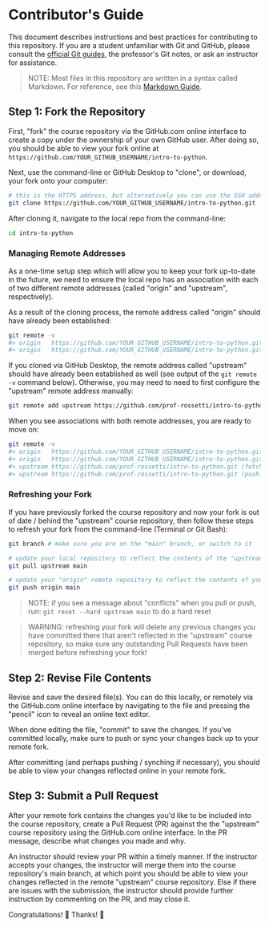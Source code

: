 # Contributor's Guide

This document describes instructions and best practices for contributing to this repository. If you are a student unfamiliar with Git and GitHub, please consult the [official Git guides](https://guides.github.com/), the professor's Git notes, or ask an instructor for assistance.

> NOTE: Most files in this repository are written in a syntax called Markdown. For reference, see this [Markdown Guide](https://www.markdownguide.org/basic-syntax/).

## Step 1: Fork the Repository

First, "fork" the course repository via the GitHub.com online interface to create a copy under the ownership of your own GitHub user. After doing so, you should be able to view your fork online at `https://github.com/YOUR_GITHUB_USERNAME/intro-to-python`.

Next, use the command-line or GitHub Desktop to "clone", or download, your fork onto your computer:

```sh
# this is the HTTPS address, but alternatively you can use the SSH address
git clone https://github.com/YOUR_GITHUB_USERNAME/intro-to-python.git
```

After cloning it, navigate to the local repo from the command-line:

```sh
cd intro-to-python
```

### Managing Remote Addresses

As a one-time setup step which will allow you to keep your fork up-to-date in the future, we need to ensure the local repo has an association with each of two different remote addresses (called "origin" and "upstream", respectively).

As a result of the cloning process, the remote address called "origin" should have already been established:

```sh
git remote -v
#> origin	https://github.com/YOUR_GITHUB_USERNAME/intro-to-python.git (fetch)
#> origin	https://github.com/YOUR_GITHUB_USERNAME/intro-to-python.git (push)
```

If you cloned via GitHub Desktop, the remote address called "upstream" should have already been established as well (see output of the `git remote -v` command below). Otherwise, you may need to need to first configure the "upstream" remote address manually:

```sh
git remote add upstream https://github.com/prof-rossetti/intro-to-python.git
```

When you see associations with both remote addresses, you are ready to move on:

```sh
git remote -v
#> origin	https://github.com/YOUR_GITHUB_USERNAME/intro-to-python.git (fetch)
#> origin	https://github.com/YOUR_GITHUB_USERNAME/intro-to-python.git (push)
#> upstream	https://github.com/prof-rossetti/intro-to-python.git (fetch)
#> upstream	https://github.com/prof-rossetti/intro-to-python.git (push)
```

### Refreshing your Fork

If you have previously forked the course repository and now your fork is out of date / behind the "upstream" course repository, then follow these steps to refresh your fork from the command-line (Terminal or Git Bash):

```sh
git branch # make sure you are on the "main" branch, or switch to it

# update your local repository to reflect the contents of the "upstream" remote repository:
git pull upstream main

# update your "origin" remote repository to reflect the contents of your local repository:
git push origin main
```

> NOTE: if you see a message about "conflicts" when you pull or push, run: `git reset --hard upstream main` to do a hard reset

> WARNING: refreshing your fork will delete any previous changes you have committed there that aren't reflected in the "upstream" course repository, so make sure any outstanding Pull Requests have been merged before refreshing your fork!


## Step 2: Revise File Contents

Revise and save the desired file(s). You can do this locally, or remotely via the GitHub.com online interface by navigating to the file and pressing the "pencil" icon to reveal an online text editor.

When done editing the file, "commit" to save the changes. If you've committed locally, make sure to push or sync your changes back up to your remote fork.

After committing (and perhaps pushing / synching if necessary), you should be able to view your changes reflected online in your remote fork.

## Step 3: Submit a Pull Request

After your remote fork contains the changes you'd like to be included into the course repository, create a Pull Request (PR) against the the "upstream" course repository using the GitHub.com online interface. In the PR message, describe what changes you made and why.

An instructor should review your PR within a timely manner. If the instructor accepts your changes, the instructor will merge them into the course repository's main branch, at which point you should be able to view your changes reflected in the remote "upstream" course repository. Else if there are issues with the submission, the instructor should provide further instruction by commenting on the PR, and may close it.

Congratulations! :clap: Thanks! :pray:
